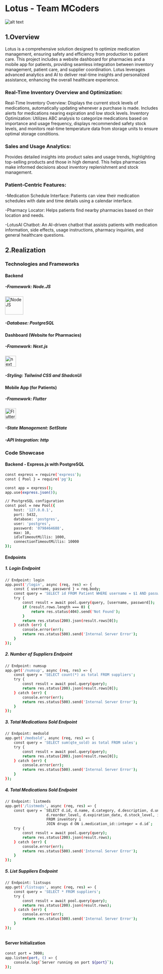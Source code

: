# Lotus - Team MCoders
![alt text](https://github.com/faridlaoudi/Lotus-NCShack/blob/main/Lotus.png)

 ## 1.Overview
 Lotus is a comprehensive solution designed to optimize medication management, ensuring safety and efficiency from production to patient care. This project includes a website dashboard for pharmacies and a mobile app for patients, providing seamless integration between inventory management, patient care, and supplier coordination. Lotus leverages advanced analytics and AI to deliver real-time insights and personalized assistance, enhancing the overall healthcare experience.
   ### Real-Time Inventory Overview and Optimization:

Real-Time Inventory Overview: Displays the current stock levels of medications, automatically updating whenever a purchase is made. Includes alerts for medications nearing expiration and low stock levels.
Inventory Optimization: Utilizes ABC analysis to categorize medications based on importance and usage frequency, displays recommended safety stock levels, and monitors real-time temperature data from storage units to ensure optimal storage conditions.
### Sales and Usage Analytics:

Provides detailed insights into product sales and usage trends, highlighting top-selling products and those in high demand. This helps pharmacies make informed decisions about inventory replenishment and stock management.
### Patient-Centric Features:

-Medication Schedule Interface: Patients can view their medication schedules with date and time details using a calendar interface.

-Pharmacy Locator: Helps patients find nearby pharmacies based on their location and needs.

-LotusAI Chatbot: An AI-driven chatbot that assists patients with medication information, side effects, usage instructions, pharmacy inquiries, and general healthcare questions.

 ## 2.Realization

### Technologies and Frameworks

#### Backend
##### -Framework: Node.JS
<a href="https://nodejs.org/en" target="_blank" rel="noreferrer"
    ><img
      src="https://upload.wikimedia.org/wikipedia/commons/d/d9/Node.js_logo.svg"
      width="60"
      height="60"
      alt="NodeJS" /></a>

##### -Database: PostgreSQL


#### Dashboard (Website for Pharmacies)
##### -Framework: Next.js
<a href="https://ibb.co/D4YpJvX"><img src="https://i.ibb.co/G79T68w/next.png" alt="next" border="0" height=36 width=36 /></a>

##### -Styling: Tailwind CSS and ShadcnUi


#### Mobile App (for Patients)
##### -Framework: Flutter
<a href="https://flutter.dev/" target="_blank" rel="noreferrer"
    ><img
      src="https://raw.githubusercontent.com/danielcranney/readme-generator/main/public/icons/skills/flutter-colored.svg"
      width="36"
      height="36"
      alt="Flutter" /></a>
##### -State Management: SetState

##### -API Integration: http


### Code Showcase
#### Backend - Express.js with PostgreSQL
```bash
const express = require('express');
const { Pool } = require('pg');

const app = express();
app.use(express.json());

// PostgreSQL configuration
const pool = new Pool({
    host: '127.0.0.1',
    port: 5432,
    database: 'postgres',
    user: 'postgres',
    password: '0798464688',
    max: 10,
    idleTimeoutMillis: 1000,
    connectionTimeoutMillis: 10000
});

```

#### Endpoints
##### 1. Login Endpoint

```bash
// Endpoint: login
app.post('/login', async (req, res) => {
    const { username, password } = req.body;
    const query = 'SELECT id FROM Patient WHERE username = $1 AND password = $2';
    try {
        const result = await pool.query(query, [username, password]);
        if (result.rows.length === 0) {
            return res.status(404).send('Not Found');
        }
        return res.status(200).json(result.rows[0]);
    } catch (err) {
        console.error(err);
        return res.status(500).send('Internal Server Error');
    }
});

```

##### 2. Number of Suppliers Endpoint
```bash
// Endpoint: numsup
app.get('/numsup', async (req, res) => {
    const query = 'SELECT count(*) as total FROM suppliers';
    try {
        const result = await pool.query(query);
        return res.status(200).json(result.rows[0]);
    } catch (err) {
        console.error(err);
        return res.status(500).send('Internal Server Error');
    }
});


```

##### 3. Total Medications Sold Endpoint
```bash
// Endpoint: medsold
app.get('/medsold', async (req, res) => {
    const query = 'SELECT sum(qte_sold) as total FROM sales';
    try {
        const result = await pool.query(query);
        return res.status(200).json(result.rows[0]);
    } catch (err) {
        console.error(err);
        return res.status(500).send('Internal Server Error');
    }
});

```

##### 4. Total Medications Sold Endpoint
```bash
// Endpoint: listmeds
app.get('/listmeds', async (req, res) => {
    const query = `SELECT d.id, d.name, d.category, d.description, d.unit_price, d.unit_reduction_price, 
                   d.reorder_level, d.expiration_date, d.stock_level, i.qte, i.room, i.last_updated 
                   FROM inventory i 
                   JOIN drugs d ON i.medication_id::integer = d.id`;
    try {
        const result = await pool.query(query);
        return res.status(200).json(result.rows);
    } catch (err) {
        console.error(err);
        return res.status(500).send('Internal Server Error');
    }
});


```

##### 5. List Suppliers Endpoint
```bash
// Endpoint: listsups
app.get('/listsups', async (req, res) => {
    const query = 'SELECT * FROM suppliers';
    try {
        const result = await pool.query(query);
        return res.status(200).json(result.rows);
    } catch (err) {
        console.error(err);
        return res.status(500).send('Internal Server Error');
    }
});



```

#### Server Initialization

```bash
const port = 3000;
app.listen(port, () => {
    console.log(`Server running on port ${port}`);
});



```
